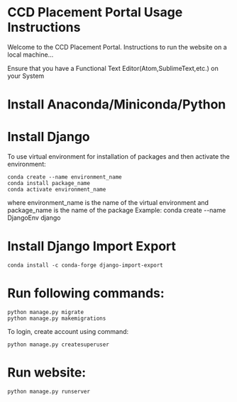 # CCD Placement Portal Usage Instructions

Welcome to the CCD Placement Portal.
Instructions to run the website on a local machine...

Ensure that you have a Functional Text Editor(Atom,SublimeText,etc.) on your System

# Install Anaconda/Miniconda/Python 

# Install Django

To use virtual environment for installation of packages and then activate the environment:

	conda create --name environment_name 
	conda install package_name 
	conda activate environment_name

where environment_name is the name of the virtual environment and package_name is the name of the package 
Example: conda create --name DjangoEnv django 

# Install Django Import Export 
	conda install -c conda-forge django-import-export  

# Run following commands:
	
	python manage.py migrate
	python manage.py makemigrations

To login, create account using command:

	python manage.py createsuperuser

# Run website:

	python manage.py runserver





